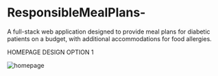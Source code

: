 # ResponsibleMealPlans-
A full-stack web application designed to provide meal plans for diabetic patients on a budget, with additional accommodations for food allergies.

HOMEPAGE DESIGN OPTION 1

![homepage](https://github.com/user-attachments/assets/e98f7ab8-adfb-4007-afda-a929c309e51e)
